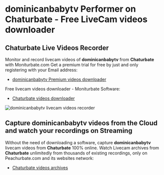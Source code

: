 # dominicanbabytv Performer on Chaturbate - Free LiveCam videos downloader

## Chaturbate Live Videos Recorder

Monitor and record livecam videos of **dominicanbabytv** from **Chaturbate** with Moniturbate.com
Get a premium trial for free by just and only registering with your Email address:
* [dominicanbabytv Premium videos downloader](https://moniturbate.com/request-demo-licence-key.html)

Free livecam videos downloader - Moniturbate Software:
* [Chaturbate videos downloader](https://moniturbate.com/moniturbate-download-software.html)

![dominicanbabytv livecam videos recorder](https://peachurnet.com/templates/moniturbate-software.png)


## Capture dominicanbabytv videos from the Cloud and watch your recordings on Streaming

Without the need of downloading a software, capture **dominicanbabytv** livecam videos from **Chaturbate** 100% online.
Watch Livecam archives from **Chaturbate** unlimitedly from thousands of existing recordings, only on Peachurbate.com and its websites network:
* [Chaturbate videos archives](https://peachurnet.com/)